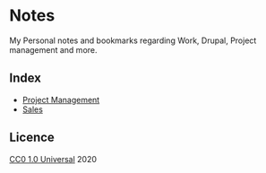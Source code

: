 # Notes
My Personal notes and bookmarks regarding Work, Drupal, Project management and more.


## Index
- [Project Management](pm.md)
- [Sales](sales.md)

## Licence
[CC0 1.0 Universal](LICENSE) 2020

